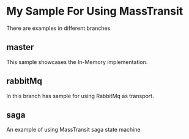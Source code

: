 # My Sample For Using MassTransit 

There are examples in different branches

## master

This sample showcases the In-Memory implementation.

## rabbitMq

In this branch has sample for using RabbitMq as transport.

## saga

An example of using MassTransit saga state machine